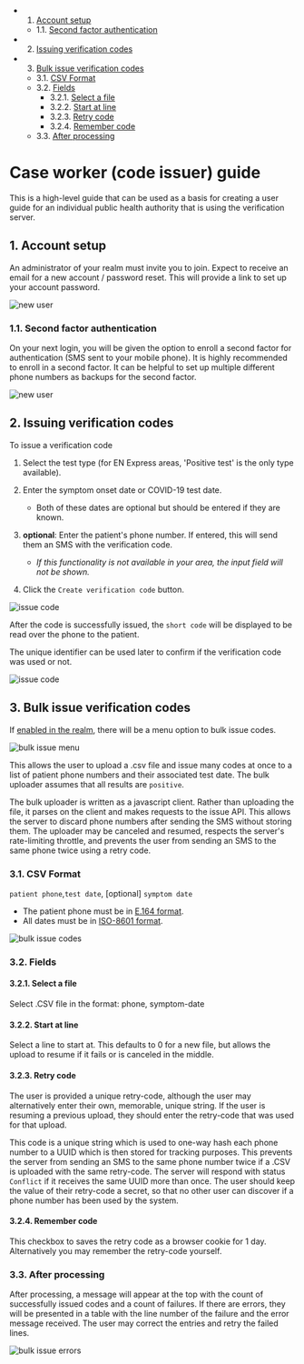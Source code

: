 * 1. [Account setup](#Accountsetup)
	* 1.1. [Second factor authentication](#Secondfactorauthentication)
* 2. [Issuing verification codes](#Issuingverificationcodes)
* 3. [Bulk issue verification codes](#Bulkissueverificationcodes)
	* 3.1. [CSV Format](#CSVFormat)
	* 3.2. [Fields](#Fields)
		* 3.2.1. [Select a file](#Selectafile)
		* 3.2.2. [Start at line](#Startatline)
		* 3.2.3. [Retry code](#Retrycode)
		* 3.2.4. [Remember code](#Remembercode)
	* 3.3. [After processing](#Afterprocessing)

# Case worker (code issuer) guide

This is a high-level guide that can be used as a basis for creating a user guide
for an individual public health authority that is using the verification server.

##  1. <a name='Accountsetup'></a>Account setup

An administrator of your realm must invite you to join.
Expect to receive an email for a new account / password reset.
This will provide a link to set up your account password.

![new user](images/users/step02.png "Create a password")

###  1.1. <a name='Secondfactorauthentication'></a>Second factor authentication

On your next login, you will be given the option to enroll a second factor for authentication (SMS sent to your mobile phone). It is highly recommended to enroll in a second factor. It can be helpful to set up multiple different phone numbers as backups for the second factor.

![new user](images/users/step04.png "second factor")

##  2. <a name='Issuingverificationcodes'></a>Issuing verification codes

To issue a verification code

1. Select the test type (for EN Express areas, 'Positive test' is the only type available).

2. Enter the symptom onset date or COVID-19 test date.

    * Both of these dates are optional but should be entered if they are known.

3. __optional__: Enter the patient's phone number. If entered, this will send them an SMS with the verification code.

    * _If this functionality is not available in your area, the input field will not be shown._

4. Click the `Create verification code` button.

![issue code](images/users/issue01.png "issue code")

After the code is successfully issued, the `short code` will be displayed to be read over the phone to the patient.

The unique identifier can be used later to confirm if the verification code was used or not.

![issue code](images/users/issue02.png "view code")

##  3. <a name='Bulkissueverificationcodes'></a>Bulk issue verification codes

If [enabled in the realm](/realm-admin-guide.md#bulk-issue-codes), there will be a menu option to bulk issue codes.

![bulk issue menu](images/issue/menu_bulk_issue.png "bulk issue menu")

This allows the user to upload a .csv file and issue many codes at once to a list of patient phone numbers and their associated test date. The bulk uploader assumes that all results are `positive`.

The bulk uploader is written as a javascript client. Rather than uploading the file, it parses on the client and makes requests to the issue API. This allows the server to discard phone numbers after sending the SMS without storing them. The uploader may be canceled and resumed, respects the server's rate-limiting throttle, and prevents the user from sending an SMS to the same phone twice using a retry code.

###  3.1. <a name='CSVFormat'></a>CSV Format
`patient phone`,`test date`, [optional] `symptom date`

* The patient phone must be in [E.164 format](https://www.twilio.com/docs/glossary/what-e164).
* All dates must be in [ISO-8601 format](https://www.iso.org/iso-8601-date-and-time-format.html).

![bulk issue codes](images/issue/bulk_issue.png "bulk issue codes")

###  3.2. <a name='Fields'></a>Fields
####  3.2.1. <a name='Selectafile'></a>Select a file
Select .CSV file in the format: phone, symptom-date

####  3.2.2. <a name='Startatline'></a>Start at line
Select a line to start at. This defaults to 0 for a new file, but allows the upload to resume if it fails or is canceled in the middle.

####  3.2.3. <a name='Retrycode'></a>Retry code
The user is provided a unique retry-code, although the user may alternatively enter their own, memorable, unique string. If the user is resuming a previous upload, they should enter the retry-code that was used for that upload.

This code is a unique string which is used to one-way hash each phone number to a UUID which is then stored for tracking purposes. This prevents the server from sending an SMS to the same phone number twice if a .CSV is uploaded with the same retry-code. The server will respond with status `Conflict` if it receives the same UUID more than once. The user should keep the value of their retry-code a secret, so that no other user can discover if a phone number has been used by the system.

####  3.2.4. <a name='Remembercode'></a>Remember code
This checkbox to saves the retry code as a browser cookie for 1 day. Alternatively you may remember the retry-code yourself.

###  3.3. <a name='Afterprocessing'></a>After processing
After processing, a message will appear at the top with the count of successfully issued codes and a count of failures. If there are errors, they will be presented in a table with the line number of the failure and the error message received. The user may correct the entries and retry the failed lines.

![bulk issue errors](images/issue/bulk_issue_done.png "bulk issue errors")
